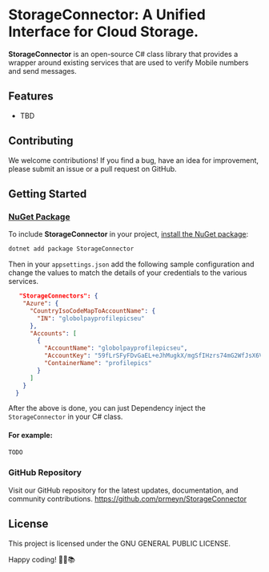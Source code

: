﻿# StorageConnector: A Unified Interface for Cloud Storage.
**StorageConnector** is an open-source C# class library that provides a wrapper around existing services that are used to verify Mobile numbers and send messages.
## Features

- TBD


## Contributing

We welcome contributions! If you find a bug, have an idea for improvement, please submit an issue or a pull request on GitHub.

## Getting Started

### [NuGet Package](https://www.nuget.org/packages/StorageConnector)

To include **StorageConnector** in your project, [install the NuGet package](https://www.nuget.org/packages/StorageConnector):

```bash
dotnet add package StorageConnector
```
Then in your `appsettings.json` add the following sample configuration and change the values to match the details of your credentials to the various services.
```json
   "StorageConnectors": {
    "Azure": {
      "CountryIsoCodeMapToAccountName": {
        "IN": "globolpayprofilepicseu"
      },
      "Accounts": [
        {
          "AccountName": "globolpayprofilepicseu",
          "AccountKey": "59fLrSFyFDvGaEL+eJhMugkX/mgSfIHzrs74mG2WfJsX6VAlVfepZmI55QnnhWqYQz7SeAqLCj+AStQHx8DQ==",
          "ContainerName": "profilepics"
        }
      ]
    }
  }
  ```

After the above is done, you can just Dependency inject the `StorageConnector` in your C# class.

#### For example:



```csharp
TODO

```

### GitHub Repository
Visit our GitHub repository for the latest updates, documentation, and community contributions.
https://github.com/prmeyn/StorageConnector


## License

This project is licensed under the GNU GENERAL PUBLIC LICENSE.

Happy coding! 🚀🌐📚


